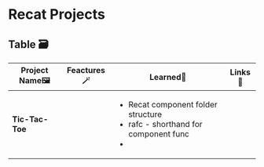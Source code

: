# Recat Projects

## Table 🗃️
| **Project Name🖼️** | **Feactures🪄** | **Learned📖** | **Links💬** |
|-----------|-------------------|---------------|---------------|
|**Tic-Tac-Toe**||<ul><li>Recat component folder structure</li><li>rafc - shorthand for component func</li><li></li></ul>||